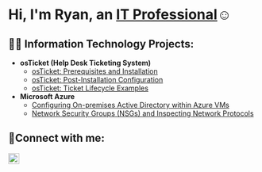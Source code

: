 <h1>Hi, I'm Ryan, an <a href="https://linkedin.com/in/ryan-inman-30689926a/">IT Professional</a>☺</h1>

<h2>👨‍💻 Information Technology Projects:</h2>

- <b>osTicket (Help Desk Ticketing System)</b>
  - [osTicket: Prerequisites and Installation](https://github.com/ryan-inman/osticket-prereqs)
  - [osTicket: Post-Installation Configuration](https://github.com/ryan-inman/post-install-config)
  - [osTicket: Ticket Lifecycle Examples](https://github.com/ryan-inman/ticket-lifecycle)
- <b>Microsoft Azure</b>
  - [Configuring On-premises Active Directory within Azure VMs](https://github.com/ryan-inman/configure-ad)
  - [Network Security Groups (NSGs) and Inspecting Network Protocols](https://github.com/ryan-inman/azure-network-protocols)

<h2>🤳Connect with me:</h2>

[<img align="left" alt="Ryan | LinkedIn" width="22px" src="https://cdn.jsdelivr.net/npm/simple-icons@v3/icons/linkedin.svg" />][linkedin]

[linkedin]: https://linkedin.com/in/ryan-inman-30689926a/
